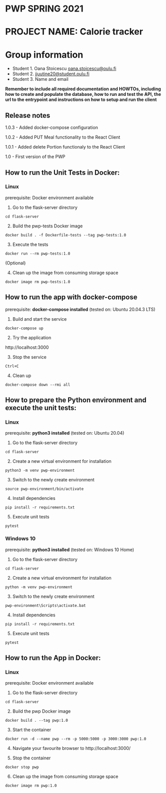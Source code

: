 # PWP SPRING 2021
# PROJECT NAME: Calorie tracker
# Group information
* Student 1. Oana Stoicescu oana.stoicescu@oulu.fi
* Student 2. jjuutine20@student.oulu.fi
* Student 3. Name and email

__Remember to include all required documentation and HOWTOs, including how to create and populate the database, how to run and test the API, the url to the entrypoint and instructions on how to setup and run the client__

## Release notes

1.0.3 - Added docker-compose configuration

1.0.2 - Added PUT Meal functionality to the React Client

1.0.1 - Added delete Portion functionaly to the React Client

1.0 - First version of the PWP

## How to run the Unit Tests in Docker:

### Linux

prerequisite: Docker environment available

1. Go to the flask-server directory

```cd flask-server```

2. Build the pwp-tests Docker image 

```docker build . -f Dockerfile-tests --tag pwp-tests:1.0```

3. Execute the tests

```docker run --rm pwp-tests:1.0```

(Optional)

4. Clean up the image from consuming storage space

```docker image rm pwp-tests:1.0```


## How to run the app with docker-compose

prerequisite: **docker-compose installed** (tested on: Ubuntu 20.04.3 LTS)

1. Build and start the service

```docker-compose up```

2. Try the application

http://localhost:3000

3. Stop the service

```Ctrl+C```

4. Clean up

```docker-compose down --rmi all```


## How to prepare the Python environment and execute the unit tests:

### Linux


prerequisite: **python3 installed** (tested on: Ubuntu 20.04)

1. Go to the flask-server directory

```cd flask-server```

2. Create a new virtual environment for installation

```python3 -m venv pwp-environment```

3. Switch to the newly create environment

```source pwp-environment/bin/activate```

4. Install dependencies

```pip install -r requirements.txt```

5. Execute unit tests

```pytest```


### Windows 10


prerequisite: **python3 installed** (tested on: Windows 10 Home)

1. Go to the flask-server directory

```cd flask-server```

2. Create a new virtual environment for installation

```python -m venv pwp-environment```

3. Switch to the newly create environment

```pwp-environment\Scripts\activate.bat```

4. Install dependencies

```pip install -r requirements.txt```

5. Execute unit tests

```pytest```



## How to run the App in Docker:

### Linux

prerequisite: Docker environment available

1. Go to the flask-server directory

```cd flask-server```

2. Build the pwp Docker image 

```docker build . --tag pwp:1.0```

3. Start the container

```docker run -d --name pwp --rm -p 5000:5000 -p 3000:3000 pwp:1.0```

4. Navigate your favourite browser to http://localhost:3000/

5. Stop the container

```docker stop pwp```

6. Clean up the image from consuming storage space

```docker image rm pwp:1.0```
